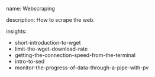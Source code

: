 name: Webscraping

description: How to scrape the web.

insights:

- short-introduction-to-wget
- limit-the-wget-download-rate
- getting-the-connection-speed-from-the-terminal
- intro-to-sed
- monitor-the-progress-of-data-through-a-pipe-with-pv
